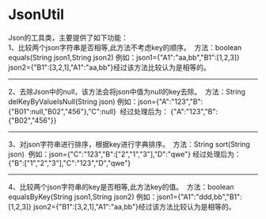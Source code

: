 # JsonUtil
Json的工具类，主要提供了如下功能：
<br/>
1、比较两个json字符串是否相等,此方法不考虑key的顺序。
  方法：boolean equals(String json1,String json2)
  例如：json1={"A1":"aa,bb","B1":[1,2,3]} json2={"B1":[3,2,1],"A1":"aa,bb"}经过该方法比较认为是相等的。
<hr/>
2、去除Json中的null，该方法会将json中值为null的key去除。
  方法：String delKeyByValueIsNull(String json)
  例如：json={"A":"123","B":{"B01":null,"B02","456"},"C":null}  经过处理后为： {"A":"123","B":{"B02","456"}}
<hr/>
3、对json字符串进行排序，根据key进行字典排序。
  方法：String sort(String json)
  例如：json={"C":"123","B":["2","1","3"],"D":"qwe"} 经过处理后为：  {"B":["1","2","3"],"C":"123","D","qwe"}
<hr/>
4、比较两个json字符串的key是否相等,此方法key的值。
  方法：boolean equalsByKey(String json1,String json2)
  例如：json1={"A1":"ddd,bb","B1":[1,2,3]} json2={"B1":[3,2,1],"A1":"aa,bb"}经过该方法比较认为是相等的。

